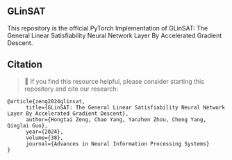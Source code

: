 ## GLinSAT
This repository is the official PyTorch Implementation of GLinSAT: The General Linear Satisfiability Neural Network Layer By Accelerated Gradient Descent.

## Citation
> 🌟 If you find this resource helpful, please consider starting this repository and cite our research:

```
@article{zeng2024glinsat,
      title={GLinSAT: The General Linear Satisfiability Neural Network Layer By Accelerated Gradient Descent}, 
      author={Hongtai Zeng, Chao Yang, Yanzhen Zhou, Cheng Yang, Qinglai Guo},
      year={2024},
      volume={38},
      journal={Advances in Neural Information Processing Systems}
}
```
